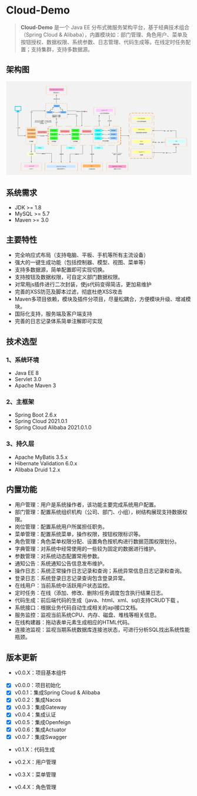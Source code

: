 # Cloud-Demo

> **Cloud-Demo** 是一个 Java EE 分布式微服务架构平台，基于经典技术组合（Spring Cloud & Alibaba），内置模块如：部门管理、角色用户、菜单及按钮授权、数据权限、系统参数、日志管理、代码生成等。在线定时任务配置；支持集群，支持多数据源。

## **架构图**

![](.\images\微信截图_20220624111747.png)

## **系统需求**

- JDK >= 1.8
- MySQL >= 5.7
- Maven >= 3.0

## 主要特性

- 完全响应式布局（支持电脑、平板、手机等所有主流设备）
- 强大的一键生成功能（包括控制器、模型、视图、菜单等）
- 支持多数据源，简单配置即可实现切换。
- 支持按钮及数据权限，可自定义部门数据权限。
- 对常用js插件进行二次封装，使js代码变得简洁，更加易维护
- 完善的XSS防范及脚本过滤，彻底杜绝XSS攻击
- Maven多项目依赖，模块及插件分项目，尽量松耦合，方便模块升级、增减模块。
- 国际化支持，服务端及客户端支持
- 完善的日志记录体系简单注解即可实现

## 技术选型

### **1、系统环境**

- Java EE 8
- Servlet 3.0
- Apache Maven 3

### **2、主框架**

- Spring Boot 2.6.x
- Spring Cloud 2021.0.1
- Spring Cloud Alibaba 2021.0.1.0

### **3、持久层**

- Apache MyBatis 3.5.x
- Hibernate Validation 6.0.x
- Alibaba Druid 1.2.x

## 内置功能

- 用户管理：用户是系统操作者，该功能主要完成系统用户配置。
- 部门管理：配置系统组织机构（公司、部门、小组），树结构展现支持数据权限。
- 岗位管理：配置系统用户所属担任职务。
- 菜单管理：配置系统菜单，操作权限，按钮权限标识等。
- 角色管理：角色菜单权限分配、设置角色按机构进行数据范围权限划分。
- 字典管理：对系统中经常使用的一些较为固定的数据进行维护。
- 参数管理：对系统动态配置常用参数。
- 通知公告：系统通知公告信息发布维护。
- 操作日志：系统正常操作日志记录和查询；系统异常信息日志记录和查询。
- 登录日志：系统登录日志记录查询包含登录异常。
- 在线用户：当前系统中活跃用户状态监控。
- 定时任务：在线（添加、修改、删除)任务调度包含执行结果日志。
- 代码生成：前后端代码的生成（java、html、xml、sql)支持CRUD下载 。
- 系统接口：根据业务代码自动生成相关的api接口文档。
- 服务监控：监视当前系统CPU、内存、磁盘、堆栈等相关信息。
- 在线构建器：拖动表单元素生成相应的HTML代码。
- 连接池监视：监视当期系统数据库连接池状态，可进行分析SQL找出系统性能瓶颈。

## 版本更新

* v0.0.X：项目基本组件
- [x] v0.0.0：项目初始化
- [x] v0.0.1：集成Spring Cloud & Alibaba
- [x] v0.0.2：集成Nacos
- [x] v0.0.3：集成Gateway
- [x] v0.0.4：集成认证
- [x] v0.0.5：集成Openfeign
- [x] v0.0.6：集成Actuator
- [x] v0.0.7：集成Swagger

* v0.1.X：代码生成

* v0.2.X：用户管理

* v0.3.X：菜单管理

* v0.4.X：角色管理

